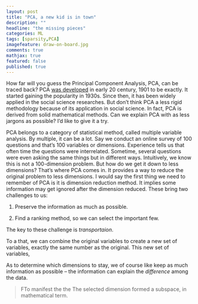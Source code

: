 ```yaml
---
layout: post
title: "PCA, a new kid is in town"
description: ""
headline: "the missing pieces"
categories: ML
tags: [sparsity,PCA]
imagefeature: draw-on-board.jpg
comments: true
mathjax: true
featured: false
published: true
---
```


How far will you guess the Principal Component Analysis, PCA, can be traced back? PCA <a href=
"http://imedea.uib-csic.es/master/cambioglobal/Modulo_V_cod101615/Theory/lit_support/pca_wold.pdf" target="_blacnk">was developed</a> in early 20 century, 1901 to be exactly. It started gaining the popularity in 1930s. Since then, it has been widely applied in the social science researches. But don’t think PCA a less rigid methodology because of its application in social science. In fact, PCA is derived from solid mathematical methods. Can we explain PCA with as less jargons as possible?   I’d like to give it a try.

PCA belongs to a category of statistical method, called multiple variable analysis. By multiple, it can be a lot. Say we conduct an online survey of 100 questions and that’s 100 variables or dimensions.  Experience tells us that often time the questions were interrelated. Sometime, several questions were even asking the same things but in different ways. Intuitively, we know this is not a 100-dimension problem. But how do we get it down to less dimensions?  That’s where PCA comes in. It provides a way to reduce the original problem to less dimensions. I would say the first thing we need to remember of PCA is it is dimension reduction method. It implies some information may get ignored after the dimension reduced. These bring two challenges to us:


1.	Preserve the information as much as possible.

2.	Find a ranking method, so we can select the important few.

The key to these challenge is _transportaion_.  
 

To a that, we can combine the original variables to create a new set of variables, exactly the same number as the original. This new set of variables, 


As to determine which dimensions to stay, we of course like keep as much information as possible – the information can explain the _difference_ among the data.  
>FTo manifest the  the The selected dimension formed a subspace, in mathematical term.

